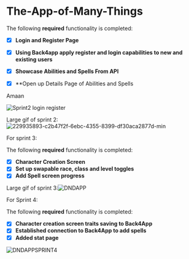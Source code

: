 # The-App-of-Many-Things

The following **required** functionality is completed:

- [x] **Login and Register Page**
- [x] **Using Back4app apply register and login capabilities to new and existing users**
- [x] **Showcase Abilities and Spells From API**
- [x] **Open up Details Page of Abilities and Spells



Amaan

![Sprint2 login register](https://user-images.githubusercontent.com/99455992/229935893-c2b47f2f-6ebc-4355-8399-df30aca2877d.gif)


Large gif of sprint 2:
![229935893-c2b47f2f-6ebc-4355-8399-df30aca2877d-min](https://user-images.githubusercontent.com/122946486/230484351-277bf4cc-12c5-4f4b-b1ee-90499b7f6639.gif)



For sprint 3:

The following **required** functionality is completed:

- [x] **Character Creation Screen**
- [x] **Set up swapable race, class and level toggles**
- [x] **Add Spell screen progress**

Large gif of sprint 3:![DNDAPP](https://user-images.githubusercontent.com/122946486/231637492-1a50c74a-ed2d-4c05-9214-70b74546eb61.gif)


For Sprint 4:


The following **required** functionality is completed:

- [x] **Character creation screen traits saving to Back4App**
- [x] **Established connection to Back4App to add spells**
- [x] **Added stat page**

![DNDAPPSPRINT4](https://user-images.githubusercontent.com/122946486/233233605-15332088-258b-45d7-a6f4-c78cbcaf9ae5.gif)

